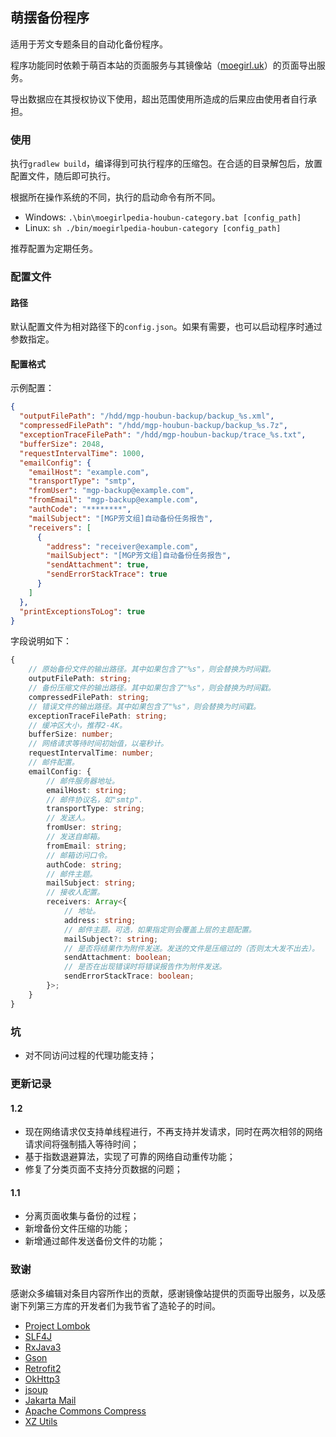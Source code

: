 ## 萌摆备份程序

适用于芳文专题条目的自动化备份程序。

程序功能同时依赖于萌百本站的页面服务与其镜像站（[moegirl.uk](https://moegirl.uk )）的页面导出服务。

导出数据应在其授权协议下使用，超出范围使用所造成的后果应由使用者自行承担。

### 使用

执行`gradlew build`，编译得到可执行程序的压缩包。在合适的目录解包后，放置配置文件，随后即可执行。

根据所在操作系统的不同，执行的启动命令有所不同。

* Windows: `.\bin\moegirlpedia-houbun-category.bat [config_path]`
* Linux: `sh ./bin/moegirlpedia-houbun-category [config_path]`

推荐配置为定期任务。

### 配置文件

#### 路径

默认配置文件为相对路径下的`config.json`。如果有需要，也可以启动程序时通过参数指定。

#### 配置格式

示例配置：

```json
{
  "outputFilePath": "/hdd/mgp-houbun-backup/backup_%s.xml",
  "compressedFilePath": "/hdd/mgp-houbun-backup/backup_%s.7z",
  "exceptionTraceFilePath": "/hdd/mgp-houbun-backup/trace_%s.txt",
  "bufferSize": 2048,
  "requestIntervalTime": 1000,
  "emailConfig": {
    "emailHost": "example.com",
    "transportType": "smtp",
    "fromUser": "mgp-backup@example.com",
    "fromEmail": "mgp-backup@example.com",
    "authCode": "********",
    "mailSubject": "[MGP芳文组]自动备份任务报告",
    "receivers": [
      {
        "address": "receiver@example.com",
        "mailSubject": "[MGP芳文组]自动备份任务报告",
        "sendAttachment": true,
        "sendErrorStackTrace": true
      }
    ]
  },
  "printExceptionsToLog": true
}
```

字段说明如下：

```typescript
{
    // 原始备份文件的输出路径。其中如果包含了"%s"，则会替换为时间戳。
    outputFilePath: string;
    // 备份压缩文件的输出路径。其中如果包含了"%s"，则会替换为时间戳。
    compressedFilePath: string;
    // 错误文件的输出路径。其中如果包含了"%s"，则会替换为时间戳。
    exceptionTraceFilePath: string;
    // 缓冲区大小，推荐2-4K。
    bufferSize: number;
    // 网络请求等待时间初始值，以毫秒计。
    requestIntervalTime: number;
    // 邮件配置。
    emailConfig: {
        // 邮件服务器地址。
        emailHost: string;
        // 邮件协议名，如"smtp".
        transportType: string;
        // 发送人。
        fromUser: string;
        // 发送自邮箱。
        fromEmail: string;
        // 邮箱访问口令。
        authCode: string;
        // 邮件主题。
        mailSubject: string;
        // 接收人配置。
        receivers: Array<{
            // 地址。
            address: string;
            // 邮件主题。可选，如果指定则会覆盖上层的主题配置。
            mailSubject?: string;
            // 是否将结果作为附件发送。发送的文件是压缩过的（否则太大发不出去）。
            sendAttachment: boolean;
            // 是否在出现错误时将错误报告作为附件发送。
            sendErrorStackTrace: boolean;
        }>;
    }
}
```

### 坑

* 对不同访问过程的代理功能支持；

### 更新记录

#### 1.2

* 现在网络请求仅支持单线程进行，不再支持并发请求，同时在两次相邻的网络请求间将强制插入等待时间；
* 基于指数退避算法，实现了可靠的网络自动重传功能；
* 修复了分类页面不支持分页数据的问题；

#### 1.1

* 分离页面收集与备份的过程；
* 新增备份文件压缩的功能；
* 新增通过邮件发送备份文件的功能；

### 致谢

感谢众多编辑对条目内容所作出的贡献，感谢镜像站提供的页面导出服务，以及感谢下列第三方库的开发者们为我节省了造轮子的时间。

* [Project Lombok](https://projectlombok.org/)
* [SLF4J](https://www.slf4j.org/)
* [RxJava3](https://github.com/ReactiveX/RxJava)
* [Gson](https://github.com/google/gson)
* [Retrofit2](https://square.github.io/retrofit/)
* [OkHttp3](https://square.github.io/okhttp/)
* [jsoup](https://jsoup.org/)
* [Jakarta Mail](https://jakartaee.github.io/mail-api/)
* [Apache Commons Compress](https://commons.apache.org/proper/commons-compress/)
* [XZ Utils](https://tukaani.org/xz/)